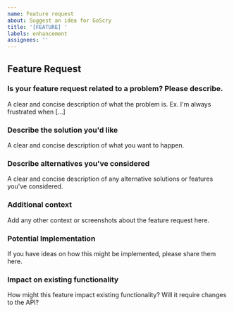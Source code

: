 ```yaml
---
name: Feature request
about: Suggest an idea for GoScry
title: '[FEATURE] '
labels: enhancement
assignees: ''
---
```


## Feature Request

### Is your feature request related to a problem? Please describe.
A clear and concise description of what the problem is. Ex. I'm always frustrated when [...]

### Describe the solution you'd like
A clear and concise description of what you want to happen.

### Describe alternatives you've considered
A clear and concise description of any alternative solutions or features you've considered.

### Additional context
Add any other context or screenshots about the feature request here.

### Potential Implementation
If you have ideas on how this might be implemented, please share them here.

### Impact on existing functionality
How might this feature impact existing functionality? Will it require changes to the API?
